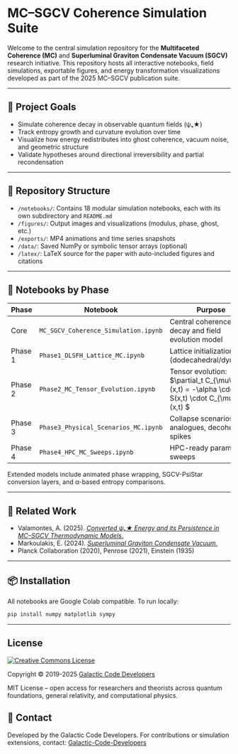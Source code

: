 # MC–SGCV Coherence Simulation Suite

Welcome to the central simulation repository for the **Multifaceted Coherence (MC)** and **Superluminal Graviton Condensate Vacuum (SGCV)** research initiative. This repository hosts all interactive notebooks, field simulations, exportable figures, and energy transformation visualizations developed as part of the 2025 MC–SGCV publication suite.

---

## 🧭 Project Goals

- Simulate coherence decay in observable quantum fields (ψₛ★)
- Track entropy growth and curvature evolution over time
- Visualize how energy redistributes into ghost coherence, vacuum noise, and geometric structure
- Validate hypotheses around directional irreversibility and partial recondensation

---

## 📁 Repository Structure

- `/notebooks/`: Contains 18 modular simulation notebooks, each with its own subdirectory and `README.md`
- `/figures/`: Output images and visualizations (modulus, phase, ghost, etc.)
- `/exports/`: MP4 animations and time series snapshots
- `/data/`: Saved NumPy or symbolic tensor arrays (optional)
- `/latex/`: LaTeX source for the paper with auto-included figures and citations

---

## 🔬 Notebooks by Phase

| Phase | Notebook | Purpose |
|-------|----------|---------|
| Core | `MC_SGCV_Coherence_Simulation.ipynb` | Central coherence decay and field evolution model |
| Phase 1 | `Phase1_DLSFH_Lattice_MC.ipynb` | Lattice initialization (dodecahedral/dynamic) |
| Phase 2 | `Phase2_MC_Tensor_Evolution.ipynb` | Tensor evolution: $\partial_t C_{\mu\nu}(x,t) = -\alpha \cdot S(x,t) \cdot C_{\mu\nu}(x,t) $ |
| Phase 3 | `Phase3_Physical_Scenarios_MC.ipynb` | Collapse scenarios: BH analogues, decoherence spikes |
| Phase 4 | `Phase4_HPC_MC_Sweeps.ipynb` | HPC-ready parameter sweeps |

Extended models include animated phase wrapping, SGCV-PsiStar conversion layers, and α-based entropy comparisons.

---

## 📖 Related Work

- Valamontes, A. (2025). [*Converted ψₛ★ Energy and its Persistence in MC–SGCV Thermodynamic Models*.](http://dx.doi.org/10.13140/RG.2.2.35208.12807)
- Markoulakis, E. (2024). [*Superluminal Graviton Condensate Vacuum*.](https://www.sciencepubco.com/index.php/IJPR/article/view/32781)
- Planck Collaboration (2020), Penrose (2021), Einstein (1935)

---

## 📦 Installation

All notebooks are Google Colab compatible. To run locally:
```bash
pip install numpy matplotlib sympy
```

---
## License

[![Creative Commons License](<https://i.creativecommons.org/l/by/4.0/88x31.png>)](https://creativecommons.org/licenses/by/4.0/)

Copyright © 2019-2025 [Galactic Code Developers](<https://gist.github.com/ChrisTollefson/](https://github.com/Galactic-Code-Developers>)

MIT License – open access for researchers and theorists across quantum foundations, general relativity, and computational physics.


## 🔗 Contact

Developed by the Galactic Code Developers. For contributions or simulation extensions, contact: [Galactic-Code-Developers](mailto:galactic@valamontes.com)
